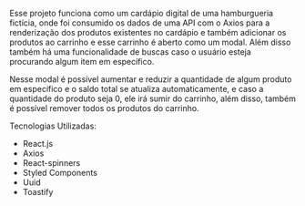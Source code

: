Esse projeto funciona como um cardápio digital de uma hamburgueria fictícia, onde foi consumido os dados de uma API com o Axios para a renderização dos produtos existentes no cardápio e também adicionar os produtos ao carrinho e esse carrinho é aberto como um modal. Além disso também há uma funcionalidade de buscas caso o usuário esteja procurando algum item em específico.

Nesse modal é possível aumentar e reduzir a quantidade de algum produto em específico e o saldo total se atualiza automaticamente, e caso a quantidade do produto seja 0, ele irá sumir do carrinho, além disso, também é possível remover todos os produtos do carrinho.

Tecnologias Utilizadas:
- React.js
- Axios
- React-spinners
- Styled Components
- Uuid
- Toastify
